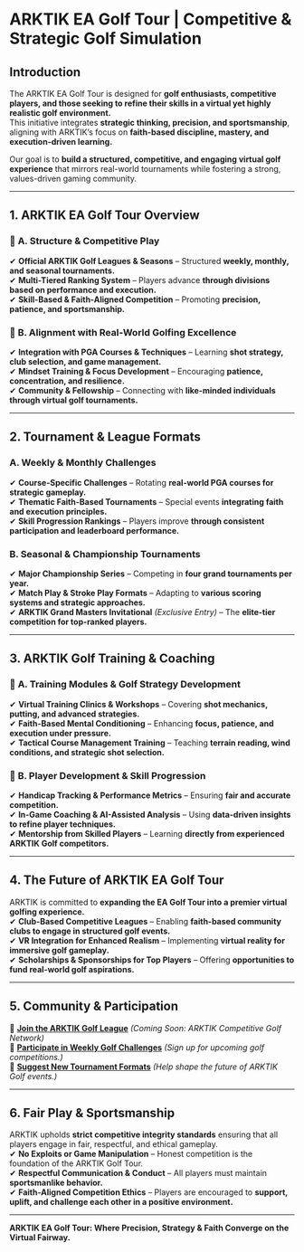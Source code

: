 # ARKTIK EA Golf Tour | Competitive & Strategic Golf Simulation

## **Introduction**
The ARKTIK EA Golf Tour is designed for **golf enthusiasts, competitive players, and those seeking to refine their skills in a virtual yet highly realistic golf environment.**  
This initiative integrates **strategic thinking, precision, and sportsmanship**, aligning with ARKTIK’s focus on **faith-based discipline, mastery, and execution-driven learning.**

Our goal is to **build a structured, competitive, and engaging virtual golf experience** that mirrors real-world tournaments while fostering a strong, values-driven gaming community.

---

## **1. ARKTIK EA Golf Tour Overview**  
### 📌 **A. Structure & Competitive Play**  
✔ **Official ARKTIK Golf Leagues & Seasons** – Structured **weekly, monthly, and seasonal tournaments.**  
✔ **Multi-Tiered Ranking System** – Players advance **through divisions based on performance and execution.**  
✔ **Skill-Based & Faith-Aligned Competition** – Promoting **precision, patience, and sportsmanship.**  

### 📌 **B. Alignment with Real-World Golfing Excellence**  
✔ **Integration with PGA Courses & Techniques** – Learning **shot strategy, club selection, and game management.**  
✔ **Mindset Training & Focus Development** – Encouraging **patience, concentration, and resilience.**  
✔ **Community & Fellowship** – Connecting with **like-minded individuals through virtual golf tournaments.**  

---

## **2. Tournament & League Formats**  
### **A. Weekly & Monthly Challenges**  
✔ **Course-Specific Challenges** – Rotating **real-world PGA courses for strategic gameplay.**  
✔ **Thematic Faith-Based Tournaments** – Special events **integrating faith and execution principles.**  
✔ **Skill Progression Rankings** – Players improve **through consistent participation and leaderboard performance.**  

### **B. Seasonal & Championship Tournaments**  
✔ **Major Championship Series** – Competing in **four grand tournaments per year.**  
✔ **Match Play & Stroke Play Formats** – Adapting to **various scoring systems and strategic approaches.**  
✔ **ARKTIK Grand Masters Invitational** *(Exclusive Entry)* – The **elite-tier competition for top-ranked players.**  

---

## **3. ARKTIK Golf Training & Coaching**  
### 📌 **A. Training Modules & Golf Strategy Development**  
✔ **Virtual Training Clinics & Workshops** – Covering **shot mechanics, putting, and advanced strategies.**  
✔ **Faith-Based Mental Conditioning** – Enhancing **focus, patience, and execution under pressure.**  
✔ **Tactical Course Management Training** – Teaching **terrain reading, wind conditions, and strategic shot selection.**  

### 📌 **B. Player Development & Skill Progression**  
✔ **Handicap Tracking & Performance Metrics** – Ensuring **fair and accurate competition.**  
✔ **In-Game Coaching & AI-Assisted Analysis** – Using **data-driven insights to refine player techniques.**  
✔ **Mentorship from Skilled Players** – Learning **directly from experienced ARKTIK Golf competitors.**  

---

## **4. The Future of ARKTIK EA Golf Tour**  
ARKTIK is committed to **expanding the EA Golf Tour into a premier virtual golfing experience.**  
✔ **Club-Based Competitive Leagues** – Enabling **faith-based community clubs to engage in structured golf events.**  
✔ **VR Integration for Enhanced Realism** – Implementing **virtual reality for immersive golf gameplay.**  
✔ **Scholarships & Sponsorships for Top Players** – Offering **opportunities to fund real-world golf aspirations.**  

---

## **5. Community & Participation**  
📌 **[Join the ARKTIK Golf League](#)** *(Coming Soon: ARKTIK Competitive Golf Network)*  
📌 **[Participate in Weekly Golf Challenges](#)** *(Sign up for upcoming golf competitions.)*  
📌 **[Suggest New Tournament Formats](#)** *(Help shape the future of ARKTIK Golf events.)*  

---

## **6. Fair Play & Sportsmanship**  
ARKTIK upholds **strict competitive integrity standards** ensuring that all players engage in fair, respectful, and ethical gameplay.  
✔ **No Exploits or Game Manipulation** – Honest competition is the foundation of the ARKTIK Golf Tour.  
✔ **Respectful Communication & Conduct** – All players must maintain **sportsmanlike behavior.**  
✔ **Faith-Aligned Competition Ethics** – Players are encouraged to **support, uplift, and challenge each other in a positive environment.**  

---

**ARKTIK EA Golf Tour: Where Precision, Strategy & Faith Converge on the Virtual Fairway.**  

